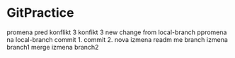 # GitPractice

promena pred konflikt 3
konfikt 3 
new change from local-branch
ppromena na local-branch 
commit 1.
commit 2.
nova izmena readm me branch
izmena branch1 merge
izmena branch2